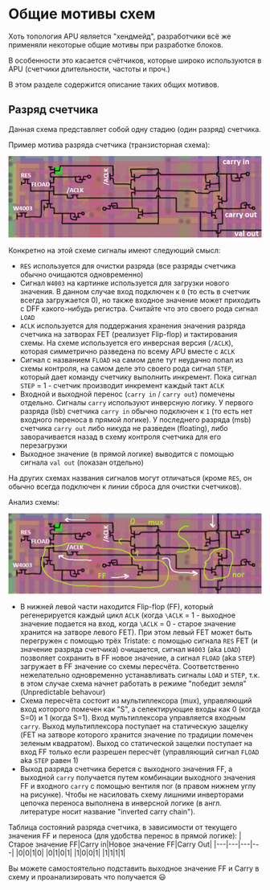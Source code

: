 # Общие мотивы схем

Хоть топология APU является "хендмейд", разработчики всё же применяли некоторые общие мотивы при разработке блоков.

В особенности это касается счётчиков, которые широко используются в APU (счетчики длительности, частоты и проч.)

В этом разделе содержится описание таких общих мотивов.

## Разряд счетчика

Данная схема представляет собой одну стадию (один разряд) счетчика.

Пример мотива разряда счетчика (транзисторная схема):

![20210224-141728](/BreakingNESWiki/imgstore/apu/20210224-141728.png)

Конкретно на этой схеме сигналы имеют следующий смысл:
- `RES` используется для очистки разряда (все разряды счетчика обычно очищаются одновременно)
- Сигнал `W4003` на картинке используется для загрузки нового значения. В данном случае вход подключен к `0` (то есть в счетчик всегда загружается 0), но также входное значение может приходить с DFF какого-нибудь регистра. Считайте что это своего рода сигнал `LOAD`
- `ACLK` используется для поддержания хранения значения разряда счетчика на затворах FET (реализует Flip-flop) и тактирования схемы. На схеме используется его инверсная версия (`/ACLK`), которая симметрично разведена по всему APU вместе с `ACLK`
- Сигнал с названием `FLOAD` на самом деле тут неудачно попал из схемы контроля, на самом деле это своего рода сигнал `STEP`, который дает команду счетчику выполнить инкремент. Пока сигнал `STEP` = 1 - счетчик производит инкремент каждый такт `ACLK`
- Входной и выходной перенос (`carry in` / `carry out`) помечены отдельно. Сигналы `carry` используют инверсную логику. У первого разряда (lsb) счетчика `carry in` обычно подключен к `1` (то есть нет входного переноса в прямой логике). У последнего разряда (msb) счетчика `carry out` либо никуда не разведен (floating), либо заворачивается назад в схему контроля счетчика для его перезагрузки
- Выходное значение (в прямой логике) выводится с помощью сигнала `val out` (показан отдельно)

На других схемах названия сигналов могут отличаться (кроме `RES`, он обычно всегда подключен к линии сброса для очистки счетчиков).

Анализ схемы:

![20210224-165911](/BreakingNESWiki/imgstore/apu/20210224-165911.png)

- В нижней левой части находится Flip-flop (FF), который регенерируется каждый цикл `ACLK` (когда `\ACLK` = 1 - выходное значение подается на вход, когда `\ACLK` = 0 - старое значение хранится на затворе левого FET). При этом левый FET может быть перегружен с помощью трёх Tristate: с помощью сигнала `RES` FET (и значение разряда счетчика) очищается, сигнал `W4003` (aka `LOAD`) позволяет сохранить в FF новое значение, а сигнал `FLOAD` (aka `STEP`) загружает в FF значение со схемы пересчёта. Соответственно нежелательно одновременно устанавливать сигналы `LOAD` и `STEP`, т.к. в этом случае схема начнет работать в режиме "победит земля" (Unpredictable behavour)
- Схема пересчёта состоит из мультиплексора (mux), управляющий вход которого помечен как "S", а селектирующие входы как 0 (когда S=0) и 1 (когда S=1). Вход мультиплексора управляется входным `carry`. Выход мультиплексора поступает на статическую защелку (FET на затворе которого хранится значение по традиции помечен зеленым квадратом). Выход со статической защелки поступает на вход FF только если разрешен пересчёт (управляющий сигнал `FLOAD` aka `STEP` равен 1)
- Выход разряда счетчика берется с выходного значения FF, а выходной `carry` получается путем комбинации выходного значения FF и входного `carry` с помощью вентиля nor (в правом нижнем углу на рисунке). Чтобы не насиловать схему лишними инверторами цепочка переноса выполнена в инверсной логике (в англ. литературе носит название "inverted carry chain").

Таблица состояний разряда счетчика, в зависимости от текущего значения FF и переноса (для удобства перенос в прямой логике):
|Старое значение FF|Carry in|Новое значение FF|Carry Out|
|---|---|---|---|
|0|0|1|0|
|0|1|0|1|
|1|0|0|1|
|1|1|1|1|

Вы можете самостоятельно подставить выходное значение FF и Carry в схему и проанализировать что получается :smiley:
